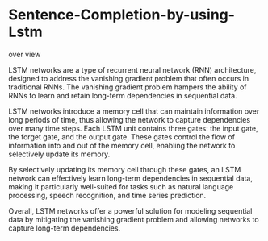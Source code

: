 # Sentence-Completion-by-using-Lstm
over view

LSTM networks are a type of recurrent neural network (RNN) architecture, designed to address the vanishing gradient problem that often occurs in traditional RNNs. The vanishing gradient problem hampers the ability of RNNs to learn and retain long-term dependencies in sequential data.

LSTM networks introduce a memory cell that can maintain information over long periods of time, thus allowing the network to capture dependencies over many time steps. Each LSTM unit contains three gates: the input gate, the forget gate, and the output gate. These gates control the flow of information into and out of the memory cell, enabling the network to selectively update its memory.

By selectively updating its memory cell through these gates, an LSTM network can effectively learn long-term dependencies in sequential data, making it particularly well-suited for tasks such as natural language processing, speech recognition, and time series prediction.

Overall, LSTM networks offer a powerful solution for modeling sequential data by mitigating the vanishing gradient problem and allowing networks to capture long-term dependencies.
